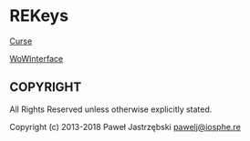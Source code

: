 ﻿# REKeys

[Curse](https://www.curseforge.com/wow/addons/rekeys-keystone-manager)

[WoWInterface](http://www.wowinterface.com/downloads/fileinfo.php?id=24510)

## COPYRIGHT

All Rights Reserved unless otherwise explicitly stated.

Copyright (c) 2013-2018 Paweł Jastrzębski <pawelj@iosphe.re>
